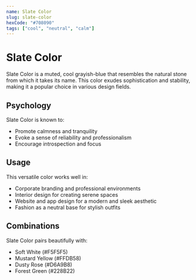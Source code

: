 ```yaml
---
name: Slate Color
slug: slate-color
hexCode: "#708090"
tags: ["cool", "neutral", "calm"]
---
```


# Slate Color

Slate Color is a muted, cool grayish-blue that resembles the natural stone from which it takes its name. This color exudes sophistication and stability, making it a popular choice in various design fields.

## Psychology

Slate Color is known to:
- Promote calmness and tranquility
- Evoke a sense of reliability and professionalism
- Encourage introspection and focus

## Usage

This versatile color works well in:
- Corporate branding and professional environments
- Interior design for creating serene spaces
- Website and app design for a modern and sleek aesthetic
- Fashion as a neutral base for stylish outfits

## Combinations

Slate Color pairs beautifully with:
- Soft White (#F5F5F5)
- Mustard Yellow (#FFDB58)
- Dusty Rose (#D6A9B8)
- Forest Green (#228B22)